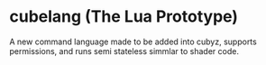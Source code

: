 # cubelang (The Lua Prototype)
A new command language made to be added into cubyz, supports permissions, and runs semi stateless simmlar to shader code.
